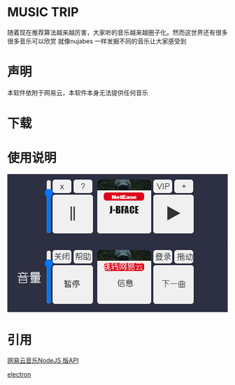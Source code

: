 <!--
 * @Descripttion: 
 * @version: 
 * @Author: JBFace
 * @Date: 2023-09-10 20:36:35
 * @LastEditors: JBFace
 * @LastEditTime: 2023-09-10 20:42:29
-->
# MUSIC TRIP

随着现在推荐算法越来越厉害，大家听的音乐越来越圈子化。然而这世界还有很多很多音乐可以欣赏
就像nujabes 一样发掘不同的音乐让大家感受到

# 声明
本软件依附于网易云，本软件本身无法提供任何音乐

# 下载

# 使用说明 
![ ](https://github.com/JB-Face/RandomMusic/blob/1e26c57081a0e4ac49cc7a7bc6bacb6e886fcebc/src/help.png)

# 引用
[网易云音乐NodeJS 版API](https://binaryify.github.io/NeteaseCloudMusicApi/#/)

[electron](https://www.electronjs.org/)
